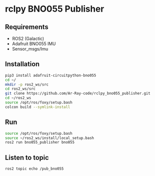 # rclpy BNO055 Publisher

## Requirements

- ROS2 (Galactic)
- Adafruit BNO055 IMU
- Sensor_msgs/Imu

## Installation

```bash
pip3 install adafruit-circuitpython-bno055
cd ~/
mkdir -p ros2_ws/src
cd ros2_ws/src
git clone https://github.com/Ar-Ray-code/rclpy_bno055_publisher.git
cd ~/ros2_ws
source /opt/ros/foxy/setup.bash
colcon build --symlink-install
```

## Run

```bash
source /opt/ros/foxy/setup.bash
source ~/ros2_ws/install/local_setup.bash
ros2 run bno055_publisher bno055
```

## Listen to topic

```bash
ros2 topic echo /pub_bno055 
```
